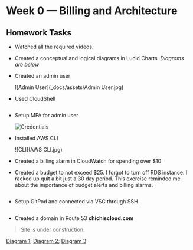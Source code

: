
# Week 0 — Billing and Architecture

## Homework Tasks

- Watched all the required videos.
- Created a conceptual and logical diagrams in Lucid Charts. *Diagrams are below*
- Created an admin user 
	
	![Admin User](_docs/assets/Admin User.jpg)

- Used CloudShell

	![]()
- Setup MFA for admin user

	![Credentials](  )

- Installed AWS CLI

	![CLI](AWS CLI.jpg)

- Created a billing alarm in CloudWatch for spending over $10
- Created a budget to not exceed $25. I forgot to turn off RDS instance. I racked up quit a bit just a 30 day period. This exercise reminded me about the importance of budget alerts and billing alarms.

	![]()

- Setup GitPod and connected via VSC through SSH

	![]()

- Created a domain in Route 53 **chichiscloud.com**
> Site is under construction. 

[Diagram 1](https://lucid.app/lucidchart/invitations/accept/inv_b5efdc58-5669-4dd4-ac58-da7c7dfa7e25); [Diagram 2](https://lucid.app/lucidchart/invitations/accept/inv_a74212a1-9ff3-4378-a72b-25da53fe0b3d/);
[Diagram 3](https://lucid.app/lucidchart/invitations/accept/inv_3cf91141-7571-4d37-8af4-58e151a855ea)



